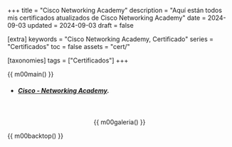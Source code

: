 +++
title = "Cisco Networking Academy"
description = "Aquí están todos mis certificados atualizados de Cisco Networking Academy"
date = 2024-09-03
updated = 2024-09-03
draft = false

[extra]
keywords = "Cisco Networking Academy, Certificado"
series = "Certificados"
toc = false
assets = "cert/"

[taxonomies]
tags = ["Certificados"]
+++

{{ m00main() }}

- ##### [Cisco - Networking Academy](https://www.netacad.com/).

<br>
<div style="text-align: center;">

{{ m00galeria() }}

</div>

{{ m00backtop() }}
